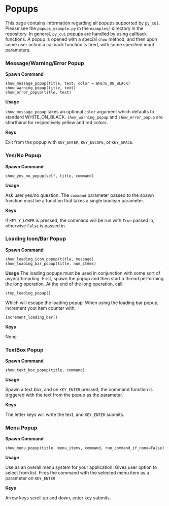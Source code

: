 # Popups

This page contains information regarding all popups supported by `py_cui`. Please see the `popups_example.py` in the `examples/` directory in the repository. In general, `py_cui` popups are handled by using callback functions. A popup is opened with a special `show` method, and then upon some user action a callback function is fired, with some specified input parameters.

### Message/Warning/Error Popup

**Spawn Command**
```
show_message_popup(title, text, color = WHITE_ON_BLACK)
show_warning_popup(title, text)
show_error_popup(title, text)
```
**Usage**

`show_message_popup` takes an optional `color` argument which defaults to standard WHITE_ON_BLACK.
`show_warning_popup` and `show_error_popup` are shorthand for respectively yellow and red colors.

**Keys**

Exit from the popup with `KEY_ENTER`, `KEY_ESCAPE`, or `KEY_SPACE`.

### Yes/No Popup

**Spawn Command**
```
show_yes_no_popup(self, title, command)
```
**Usage**

Ask user yes/no question. The `command` parameter passed to the spawn function must be a function that takes a single boolean parameter.

**Keys**

If `KEY_Y_LOWER` is pressed, the command will be run with `True` passed in, otherwise `False` is passed in.

### Loading Icon/Bar Popup

**Spawn Command**
```
show_loading_icon_popup(title, message)
show_loading_bar_popup(title, num_items)
```
**Usage**
The loading popups must be used in conjunction with some sort of async/threading. First, spawn the popup and then start a thread performing the long operation. At the end of the long operation, call:
```
stop_loading_popup()
```
Which will escape the loading popup.
When using the loading bar popup, increment yout item counter with:
```
increment_loading_bar()
```
**Keys**

None

### TextBox Popup

**Spawn Command**
```
show_text_box_popup(title, command)
```
**Usage**

Spawn a text box, and on `KEY_ENTER` pressed, the command function is triggered with the text from the popup as the parameter.

**Keys**

The letter keys will write the text, and `KEY_ENTER` submits.

### Menu Popup

**Spawn Command**
```
show_menu_popup(title, menu_items, command, run_command_if_none=False)
```
**Usage**

Use as an overall menu system for your application. Gives user option to select from list. Fires the command with the selected menu item as a parameter on `KEY_ENTER`

**Keys**

Arrow keys scroll up and down, enter key submits.
